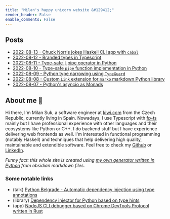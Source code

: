 ```yaml
---
title: "Milan's happy unicorn website &#129412;"
render_header: False
enable_comments: False
---
```

## Posts

- [2022-08-13 - Chuck Norris jokes Haskell CLI app with `cabal`](blog/posts/2022/08-august/2022-08-13)
- [2022-08-12 - Branded types in Typescript](blog/posts/2022/08-august/2022-08-12)
- [2022-08-11 - Type-safe `|` pipe operator in Python](blog/posts/2022/08-august/2022-08-11)
- [2022-08-10 - Type-safe `pipe` function implementation in Python](blog/posts/2022/08-august/2022-08-10)
- [2022-08-09 - Python type narrowing using `TypeGuard`](blog/posts/2022/08-august/2022-08-09)
- [2022-08-08 - Custom `Link` extension for `marko` markdown Python library](blog/posts/2022/08-august/2022-08-08)
- [2022-08-07 - Python's asyncio as Monads](blog/posts/2022/08-august/2022-08-07)

## About me &#128556; 

Hi there, I'm Milan Suk, a software engineer at [kiwi.com](https://www.kiwi.com/) from the Czech Republic, currently living in Spain. Nowadays, I use Typescript with [fp-ts](https://github.com/gcanti/fp-ts) mainly but I have professional experience with other languages and their ecosystems like Python or C++. I do backend stuff but I have experience delivering web frontends as well. I'm interested in functional programming (notably Haskell) and techniques that help delivering high quality, maintainable and extendible software. Feel free to check my [Github](https://github.com/sukovanej) or [LinkedIn](https://www.linkedin.com/in/milan-suk/).

*Funny fact: this whole site is created using [my own generator written in Python](https://github.com/sukovanej/sukovanej.github.io/tree/main/blog-generator) from obsidian markdown files.*

### Some notable links

- (talk) [Python Belgrade - Automatic dependency injection using type annotations](https://www.youtube.com/watch?v=rTlztgheLIE&t=946s)
- (library) [Dependency injector for Python based on type hints](https://github.com/sukovanej/inseminator)
- (app) [NodeJS CLI debugger based on Chrome DevTools Protocol written in Rust](https://github.com/sukovanej/node-debug)